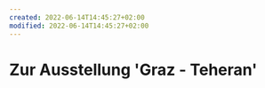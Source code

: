 ```yaml
---
created: 2022-06-14T14:45:27+02:00
modified: 2022-06-14T14:45:27+02:00
---
```


# Zur Ausstellung 'Graz - Teheran'

